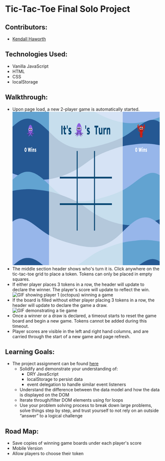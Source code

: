 # Tic-Tac-Toe Final Solo Project

## Contributors:
* [Kendall Haworth](https://github.com/kendallha)

## Technologies Used:
* Vanilla JavaScript
* HTML
* CSS
* localStorage

## Walkthrough:

* Upon page load, a new 2-player game is automatically started.
  <img width="1000" height="500" src="./assets/Screen Shot 2021-03-09 at 9.41.28 AM.png">
* The middle section header shows who's turn it is. Click anywhere on the tic-tac-toe grid to place a token. Tokens can only
  be placed in empty squares.
* If either player places 3 tokens in a row, the header will update to declare the winner. The player's score will update to  reflect the win.
 ![GIF showing player 1 (octopus) winning a game](https://media.giphy.com/media/3fgZ75t3bR5d9bZlZa/giphy.gif)
* If the board is filled without either player placing 3 tokens in a row, the header will update to declare the game a draw.
 ![GIF demonstrating a tie game](https://media.giphy.com/media/TrgVF0acPCz82fxyLA/giphy.gif)
* Once a winner or a draw is declared, a timeout starts to reset the game board and begin a new game. Tokens cannot be
  added during this timeout.
* Player scores are visible in the left and right hand columns, and are carried through the start of a new game and page refresh.

## Learning Goals:
* The project assignment can be found [here](https://frontend.turing.io/projects/module-1/tic-tac-toe-solo.html)
  * Solidify and demonstrate your understanding of:
    * DRY JavaScript
    * localStorage to persist data
    * event delegation to handle similar event listeners
  * Understand the difference between the data model and how the data is displayed on the DOM
  * Iterate through/filter DOM elements using for loops
  * Use your problem solving process to break down large problems, solve things step by step, and trust yourself to not rely on  an outside “answer” to a logical challenge

## Road Map:
* Save copies of winning game boards under each player's score
* Mobile Version
* Allow players to choose their token
